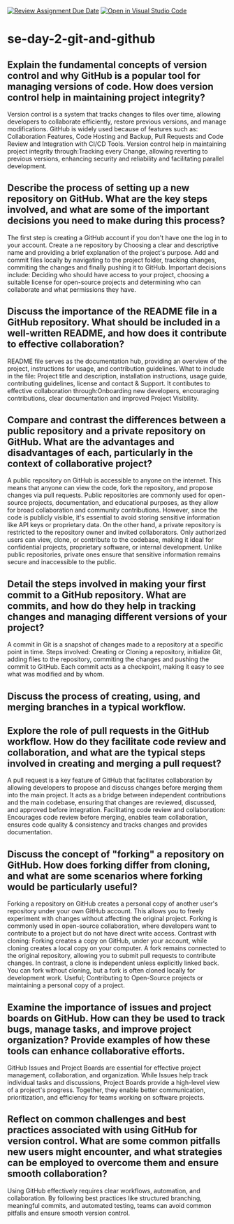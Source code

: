 [![Review Assignment Due Date](https://classroom.github.com/assets/deadline-readme-button-22041afd0340ce965d47ae6ef1cefeee28c7c493a6346c4f15d667ab976d596c.svg)](https://classroom.github.com/a/8wgCKhpZ)
[![Open in Visual Studio Code](https://classroom.github.com/assets/open-in-vscode-2e0aaae1b6195c2367325f4f02e2d04e9abb55f0b24a779b69b11b9e10269abc.svg)](https://classroom.github.com/online_ide?assignment_repo_id=18439014&assignment_repo_type=AssignmentRepo)
# se-day-2-git-and-github
## Explain the fundamental concepts of version control and why GitHub is a popular tool for managing versions of code. How does version control help in maintaining project integrity?
Version control is a system that tracks changes to files over time, allowing developers to collaborate efficiently, restore previous versions, and manage modifications.
GitHub is widely used because of features such as: Collaboration Features, Code Hosting and Backup, Pull Requests and Code Review and Integration with CI/CD Tools.
Version control help in maintaining project integrity through:Tracking every Change, allowing reverting to previous versions, enhancing security and reliability and facilitating parallel development.

## Describe the process of setting up a new repository on GitHub. What are the key steps involved, and what are some of the important decisions you need to make during this process?
The first step is creating a GitHub account if you don't have one the log in to your account. Create a ne repository by Choosing a clear and descriptive name and providing a
brief explanation of the project's purpose. Add and commit files locally by navigating to the project folder, tracking changes, commiting the changes and finally pushing it to GitHub.
Important decisions include: Deciding who should have access to your project, choosing a suitable license for open-source projects and determining who can collaborate and what permissions they have.
## Discuss the importance of the README file in a GitHub repository. What should be included in a well-written README, and how does it contribute to effective collaboration?
README file serves as the documentation hub, providing an overview of the project, instructions for usage, and contribution guidelines.
What to include in the file: Project title and description, installation instructions, usage guide, contributing guidelines, license and contact & Support.
It contibutes to effective collaboration through:Onboarding new developers, encouraging contributions, clear documentation and improved Project Visibility.
## Compare and contrast the differences between a public repository and a private repository on GitHub. What are the advantages and disadvantages of each, particularly in the context of collaborative project?
A public repository on GitHub is accessible to anyone on the internet. This means that anyone can view the code, fork the repository, and propose changes via pull requests. Public repositories are commonly used for open-source projects, documentation, and educational purposes, as they allow for broad collaboration and community contributions. However, since the code is publicly visible, it's essential to avoid storing sensitive information like API keys or proprietary data. On the other hand, a private repository is restricted to the repository owner and invited collaborators. Only authorized users can view, clone, or contribute to the codebase, making it ideal for confidential projects, proprietary software, or internal development. Unlike public repositories, private ones ensure that sensitive information remains secure and inaccessible to the public.

## Detail the steps involved in making your first commit to a GitHub repository. What are commits, and how do they help in tracking changes and managing different versions of your project?
A commit in Git is a snapshot of changes made to a repository at a specific point in time.
Steps involved: Creating or Cloning a repository, initialize Git, adding files to the repository, commiting the changes and pushing the commit to GitHub.
Each commit acts as a checkpoint, making it easy to see what was modified and by whom.
## Discuss the process of creating, using, and merging branches in a typical workflow.

## Explore the role of pull requests in the GitHub workflow. How do they facilitate code review and collaboration, and what are the typical steps involved in creating and merging a pull request?
A pull request  is a key feature of GitHub that facilitates collaboration by allowing developers to propose and discuss changes before merging them into the main project. It acts as a bridge between independent contributions and the main codebase, ensuring that changes are reviewed, discussed, and approved before integration.
Facilitating code review and collaboration: Encourages code review before merging, enables team collaboration, ensures code quality & consistency and tracks changes and provides documentation.
## Discuss the concept of "forking" a repository on GitHub. How does forking differ from cloning, and what are some scenarios where forking would be particularly useful?
Forking a repository on GitHub creates a personal copy of another user's repository under your own GitHub account. This allows you to freely experiment with changes without affecting the original project. Forking is commonly used in open-source collaboration, where developers want to contribute to a project but do not have direct write access.
Contrast with cloning: Forking creates a copy on GitHub, under your account, while cloning creates a local copy on your computer.
A fork remains connected to the original repository, allowing you to submit pull requests to contribute changes. In contrast, a clone is independent unless explicitly linked back.
You can fork without cloning, but a fork is often cloned locally for development work.
Useful; Contributing to Open-Source projects or maintaining a personal copy of a project.
## Examine the importance of issues and project boards on GitHub. How can they be used to track bugs, manage tasks, and improve project organization? Provide examples of how these tools can enhance collaborative efforts.
GitHub Issues and Project Boards are essential for effective project management, collaboration, and organization. While Issues help track individual tasks and discussions, Project Boards provide a high-level view of a project's progress. Together, they enable better communication, prioritization, and efficiency for teams working on software projects.
## Reflect on common challenges and best practices associated with using GitHub for version control. What are some common pitfalls new users might encounter, and what strategies can be employed to overcome them and ensure smooth collaboration?
Using GitHub effectively requires clear workflows, automation, and collaboration. By following best practices like structured branching, meaningful commits, and automated testing, teams can avoid common pitfalls and ensure smooth version control.
